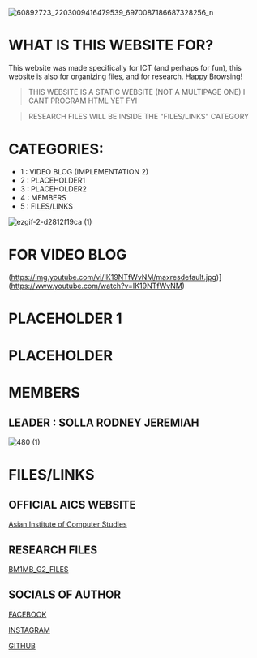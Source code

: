 ![60892723_2203009416479539_6970087186687328256_n](https://github.com/user-attachments/assets/2449bea0-19ca-46cc-af72-5186432826ff)


# WHAT IS THIS WEBSITE FOR?
This website was made specifically for ICT (and perhaps for fun), this website is also for organizing files, and for research. Happy Browsing!

> THIS WEBSITE IS A STATIC WEBSITE (NOT A MULTIPAGE ONE) I CANT PROGRAM HTML YET FYI

> RESEARCH FILES WILL BE INSIDE THE "FILES/LINKS" CATEGORY

# CATEGORIES:
- 1 : VIDEO BLOG (IMPLEMENTATION 2)
- 2 : PLACEHOLDER1
- 3 : PLACEHOLDER2
- 4 : MEMBERS
- 5 : FILES/LINKS 

![ezgif-2-d2812f19ca (1)](https://github.com/user-attachments/assets/0d9151e7-bc93-4ccf-b5aa-48bdec560da3)

# FOR VIDEO BLOG #
 
(https://img.youtube.com/vi/IK19NTfWvNM/maxresdefault.jpg)]
(https://www.youtube.com/watch?v=IK19NTfWvNM)


# PLACEHOLDER 1 #


# PLACEHOLDER #


# MEMBERS #

## LEADER : SOLLA RODNEY JEREMIAH
![480 (1)](https://github.com/user-attachments/assets/7087ac86-84d8-4ad2-bcd6-dbf9cedb0639)



# FILES/LINKS #

## OFFICIAL AICS WEBSITE
[Asian Institute of Computer Studies](https://aics.edu.ph/)


## RESEARCH FILES
[ BM1MB_G2_FILES ](https://drive.google.com/drive/folders/1h05xLkq-YhtVpwv9zn5M1U5nAsqwpvkW?usp=drive_link)

## SOCIALS OF AUTHOR
[ FACEBOOK ](https://www.facebook.com/rodney.solla/)

[ INSTAGRAM ](https://www.instagram.com/rodman.sol/)

[ GITHUB ](https://github.com/rodn-vik)














